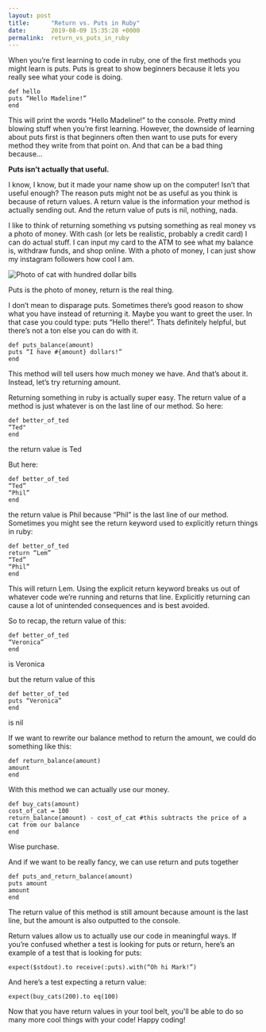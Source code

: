```yaml
---
layout: post
title:      "Return vs. Puts in Ruby"
date:       2019-08-09 15:35:28 +0000
permalink:  return_vs_puts_in_ruby
---
```



When you’re first learning to code in ruby, one of the first methods you might learn is puts. Puts is great to show beginners because it lets you really see what your code is doing.

```
def hello
puts “Hello Madeline!”
end
```

This will print the words “Hello Madeline!” to the console. Pretty mind blowing stuff when you’re first learning. However, the downside of learning about puts first is that beginners often then want to use puts for every method they write from that point on. And that can be a bad thing because…

**Puts isn’t actually that useful.**

I know, I know, but it made your name show up on the computer! Isn’t that useful enough?
The reason puts might not be as useful as you think is because of return values. A return value is the information your method is actually sending out. And the return value of puts is nil, nothing, nada. 

I like to think of returning something vs putsing something as real money vs a photo of money. With cash (or lets be realistic, probably a credit card) I can do actual stuff. I can input my card to the ATM to see what my balance is, withdraw funds, and shop online.
With a photo of money, I can just show my instagram followers how cool I am. 


![Photo of cat with hundred dollar bills](https://i.imgur.com/kgTkpYp.png)

Puts is the photo of money, return is the real thing.

I don’t mean to disparage puts. Sometimes there’s good reason to show what you have instead of returning it. Maybe you want to greet the user. In that case you could type: puts “Hello there!”. Thats definitely helpful, but there’s not a ton else you can do with it. 

```
def puts_balance(amount)
puts “I have #{amount} dollars!”
end
```

This method will tell users how much money we have. And that’s about it.
Instead, let’s try returning amount.

Returning something in ruby is actually super easy. The return value of a method is just whatever is on the last line of our method. So here:

```
def better_of_ted
“Ted"
end
```

the return value is Ted

But here:

```
def better_of_ted
“Ted”
“Phil”
end
```

the return value is Phil because “Phil” is the last line of our method.
Sometimes you might see the return keyword used to explicitly return things in ruby:

```
def better_of_ted
return “Lem”
“Ted”
“Phil”
end
```

This will return Lem. Using the explicit return keyword breaks us out of whatever code we’re running and returns that line. Explicitly returning can cause a lot of unintended consequences and is best avoided. 

So to recap, the return value of this:

```
def better_of_ted
“Veronica”
end
```

is Veronica

but the return value of this

```
def better_of_ted
puts “Veronica”
end
```

is nil

If we want to rewrite our balance method to return the amount, we could do something like this:

```
def return_balance(amount)
amount
end
```

With this method we can actually use our money.

```
def buy_cats(amount)
cost_of_cat = 100
return_balance(amount) - cost_of_cat #this subtracts the price of a cat from our balance
end 
```

Wise purchase.


And if we want to be really fancy, we can use return and puts together

```
def puts_and_return_balance(amount)
puts amount
amount
end
```

The return value of this method is still amount because amount is the last line, but the amount is also outputted to the console. 

Return values allow us to actually use our code in meaningful ways. If you’re confused whether a test is looking for puts or return, here’s an example of a test that is looking for puts:

`expect($stdout).to receive(:puts).with(“Oh hi Mark!”)`

And here’s a test expecting a return value:

`expect(buy_cats(200).to eq(100)`

Now that you have return values in your tool belt, you'll be able to do so many more cool things with your code! Happy coding!
